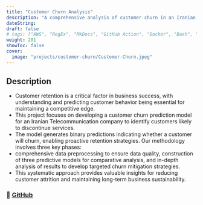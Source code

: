 ```yaml
---
title: "Customer Churn Analysis"
description: "A comprehensive analysis of customer churn in an Iranian Telecommunication company, using data preprocessing, model construction, and analysis to mitigate churn rate."
dateString:
draft: false
# tags: ["AWS", "RegEx", "MkDocs", "GitHub Action", "Docker", "Bash", "TypeScript", "Node.JS"]
weight: 201
showToc: false
cover:
  image: "projects/customer-churn/Customer-Churn.jpeg"
---
```


## Description

- Customer retention is a critical factor in business success, with understanding and predicting customer behavior being essential for maintaining a competitive edge.
- This project focuses on developing a customer churn prediction model for an Iranian Telecommunication company to identify customers likely to discontinue services.
- The model generates binary predictions indicating whether a customer will churn, enabling proactive retention strategies. Our methodology involves three key phases:
- comprehensive data preprocessing to ensure data quality, construction of three predictive models for comparative analysis, and in-depth analysis of results to develop targeted churn mitigation strategies.
- This systematic approach provides valuable insights for reducing customer attrition and maintaining long-term business sustainability.

### 🔗 [GitHub](https://github.com/JEETDESAI25/customer_churn_analysis)
